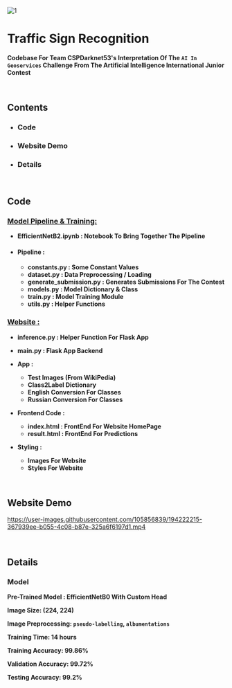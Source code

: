 ![1](https://github.com/user-attachments/assets/ee1e0abe-d3e5-48a2-ba88-3130493af7fd)


# Traffic Sign Recognition
<b>Codebase For Team CSPDarknet53's Interpretation Of The `AI In Geoservices` Challenge From The Artificial Intelligence International Junior Contest</b>

<br>

## Contents
- ### Code
- ### Website Demo
- ### Details

<br>

## Code

### [Model Pipeline & Training:](https://github.com/Ansh3101/AIIJC/tree/main/Code)

- **EfficientNetB2.ipynb : Notebook To Bring Together The Pipeline**

- #### Pipeline :
  - **constants.py : Some Constant Values**
  - **dataset.py : Data Preprocessing / Loading**
  - **generate_submission.py : Generates Submissions For The Contest**
  - **models.py : Model Dictionary & Class**
  - **train.py : Model Training Module**
  - **utils.py : Helper Functions**
 

### [Website :](https://github.com/Ansh3101/AIIJC/tree/main/Website)

- **inference.py : Helper Function For Flask App**
- **main.py : Flask App Backend**

- **App :** 
  - **Test Images (From WikiPedia)**
  - **Class2Label Dictionary**
  - **English Conversion For Classes**
  - **Russian Conversion For Classes**


- **Frontend Code :**
  - **index.html : FrontEnd For Website HomePage**
  - **result.html : FrontEnd For Predictions**

- **Styling :**
  - **Images For Website**
  - **Styles For Website**

<br>

## Website Demo

https://user-images.githubusercontent.com/105856839/194222215-367939ee-b055-4c08-b87e-325a6f6197d1.mp4

<br>

## Details

### Model

<b>Pre-Trained Model : EfficientNetB0 With Custom Head</b>

<b>Image Size: (224, 224)</b>

<b>Image Preprocessing:  `pseudo-labelling`, `albumentations`</b>

<b>Training Time: 14 hours</b>

<b>Training Accuracy: 99.86%</b>

<b>Validation Accuracy: 99.72%</b>

<b>Testing Accuracy: 99.2%</b>
